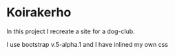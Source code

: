 # Koirakerho

In this project I recreate a site for a dog-club.

I use bootstrap v.5-alpha.1 and I have inlined my own css
